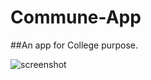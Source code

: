 # Commune-App
##An app for College purpose.

![screenshot](https://user-images.githubusercontent.com/65192638/128397641-aaa9170a-696a-4e78-ba38-2f7d8426e14f.jpg)


